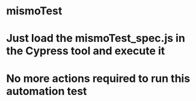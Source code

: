 # mismoTest
# Just load the mismoTest_spec.js in the Cypress tool and execute it
# No more actions required to run this automation test
